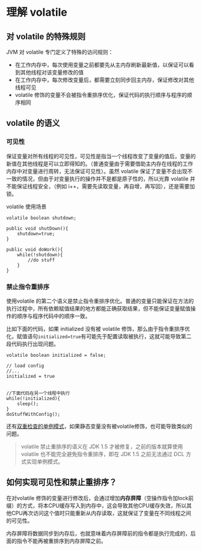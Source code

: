 # 理解 volatile

## 对 volatile 的特殊规则

JVM 对 volatile 专门定义了特殊的访问规则：

* 在工作内存中，每次使用变量之前都要先从主内存刷新最新值，以保证可以看到其他线程对该变量修改的值
* 在工作内存中，每次修改变量后，都需要立刻同步回主内存，保证修改对其他线程可见
* volatile 修饰的变量不会被指令重排序优化，保证代码的执行顺序与程序的顺序相同

## volatile 的语义

### 可见性

保证变量对所有线程的可见性，可见性是指当一个线程改变了变量的值后，变量的新值在其他线程是可以立即得知的。（普通变量由于需要借助主内存在线程的工作内存中对变量进行周转，无法保证可见性）。虽然 volatile 保证了变量不会出现不一致的情况，但由于对变量执行的操作并不是都是原子性的，所以光靠 volatile 并不能保证线程安全，（例如 i++，需要先读取变量，再自增，再写回），还是需要加锁。

volatile 使用场景

```text
volatile boolean shutdown;

public void shutDown(){
    shutdown=true;
}

public void doWork(){
    while(!shutdown){
        //do stuff
    }
}
```

### 禁止指令重排序

使用volatile 的第二个语义是禁止指令重排序优化。普通的变量只能保证在方法的执行过程中，所有依赖赋值结果的地方都能正确获取结果，但不能保证变量赋值操作的顺序与程序代码中的顺序一致。

比如下面的代码，如果 initialized 没有被 volatile 修饰，那么由于指令重排序优化，赋值语句`initialized=true`有可能先于配置读取被执行，这就可能导致第二段代码执行出现问题。

```text
volatile boolean initialized = false;

// load config
//...
initialized = true


//下面代码在另一个线程中执行
while(!initialized){
    sleep();
}
doStuffWithConfig();
```

还有[双重检查的单例模式](../../software_engineering/design_pattern/singleton.md#lan-han-mo-shi-shuang-zhong-null-jian-cha)，如果静态变量没有被volatile修饰，也可能导致类似的问题。

> volatile 禁止重排序的语义在 JDK 1.5 才被修复，之前的版本就算使用 volatile 也不能完全避免指令重排序，即在 JDK 1.5 之前无法通过 DCL 方式实现单例模式。

## 如何实现可见性和禁止重排序？

在对volatile 修饰的变量进行修改后，会通过增加**内存屏障**（空操作指令加lock前缀）的方式，将本CPU缓存写入到内存中，这会导致其他CPU缓存失效，所以其他CPU再次访问这个值时只能重新从内存读取，这就保证了变量在不同线程之间的可见性。

内存屏障将数据同步到内存后，也就意味着内存屏障前的指令都是执行完成的，后面的指令不能再被重排序到内存屏障之前。





